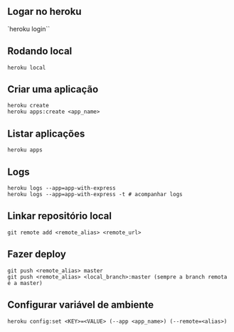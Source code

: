 ## Logar no heroku

`heroku login``

## Rodando local

```
heroku local
```

## Criar uma aplicação

```
heroku create
heroku apps:create <app_name>
```

## Listar aplicações

```
heroku apps
```

## Logs

```
heroku logs --app=app-with-express
heroku logs --app=app-with-express -t # acompanhar logs
```

## Linkar repositório local

```
git remote add <remote_alias> <remote_url>
```

## Fazer deploy

```
git push <remote_alias> master
git push <remote_alias> <local_branch>:master (sempre a branch remota é a master)
```

## Configurar variável de ambiente

```
heroku config:set <KEY>=<VALUE> (--app <app_name>) (--remote=<alias>)
```


